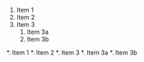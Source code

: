 1. Item 1
2. Item 2
3. Item 3
   1. Item 3a
   2. Item 3b

*. Item 1
*. Item 2
*. Item 3
   *. Item 3a
   *. Item 3b
